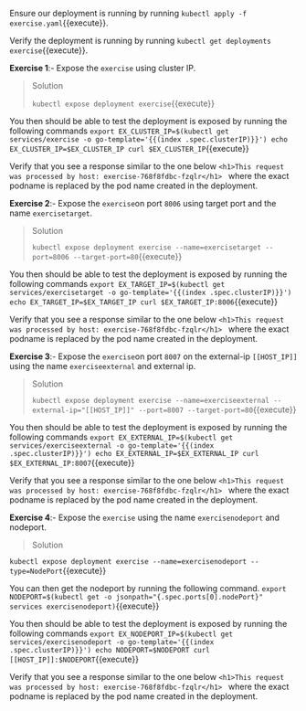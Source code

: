 Ensure our deployment is running by running `kubectl apply -f exercise.yaml`{{execute}}.

Verify the deployment is running by running `kubectl get deployments exercise`{{execute}}.

**Exercise 1**:-
Expose the `exercise` using cluster IP.

>Solution
>
>`kubectl expose deployment exercise`{{execute}}

You then should be able to test the deployment is exposed by running the following commands
`export EX_CLUSTER_IP=$(kubectl get services/exercise -o go-template='{{(index .spec.clusterIP)}}')
echo EX_CLUSTER_IP=$EX_CLUSTER_IP
curl $EX_CLUSTER_IP`{{execute}}

Verify that you see a response similar to the one below `<h1>This request was processed by host: exercise-768f8fdbc-fzqlr</h1> ` where the exact podname is replaced by the pod name created in the deployment.

**Exercise 2**:-
Expose the `exercise`on port `8006` using target port and the name `exercisetarget`.

>Solution
>
>`kubectl expose deployment exercise --name=exercisetarget --port=8006 --target-port=80`{{execute}}

You then should be able to test the deployment is exposed by running the following commands
`export EX_TARGET_IP=$(kubectl get services/exercisetarget -o go-template='{{(index .spec.clusterIP)}}')
echo EX_TARGET_IP=$EX_TARGET_IP
curl $EX_TARGET_IP:8006`{{execute}}

Verify that you see a response similar to the one below `<h1>This request was processed by host: exercise-768f8fdbc-fzqlr</h1> ` where the exact podname is replaced by the pod name created in the deployment.

**Exercise 3**:-
Expose the `exercise`on port `8007` on the external-ip `[[HOST_IP]]` using the name `exerciseexternal` and external ip.

>Solution
>
>`kubectl expose deployment exercise --name=exerciseexternal --external-ip="[[HOST_IP]]" --port=8007 --target-port=80`{{execute}}

You then should be able to test the deployment is exposed by running the following commands
`export EX_EXTERNAL_IP=$(kubectl get services/exerciseexternal -o go-template='{{(index .spec.clusterIP)}}')
echo EX_EXTERNAL_IP=$EX_EXTERNAL_IP
curl $EX_EXTERNAL_IP:8007`{{execute}}

Verify that you see a response similar to the one below `<h1>This request was processed by host: exercise-768f8fdbc-fzqlr</h1> ` where the exact podname is replaced by the pod name created in the deployment.

**Exercise 4**:-
Expose the `exercise` using the name `exercisenodeport` and nodeport.

>Solution
>
`kubectl expose deployment exercise --name=exercisenodeport --type=NodePort`{{execute}}

You can then get the nodeport by running the following command.
`export NODEPORT=$(kubectl get -o jsonpath="{.spec.ports[0].nodePort}" services exercisenodeport)`{{execute}}

You then should be able to test the deployment is exposed by running the following commands
`export EX_NODEPORT_IP=$(kubectl get services/exercisenodeport -o go-template='{{(index .spec.clusterIP)}}')
echo NODEPORT=$NODEPORT
curl [[HOST_IP]]:$NODEPORT`{{execute}}

Verify that you see a response similar to the one below `<h1>This request was processed by host: exercise-768f8fdbc-fzqlr</h1> ` where the exact podname is replaced by the pod name created in the deployment.


